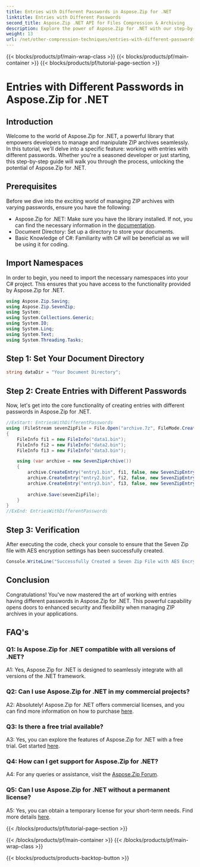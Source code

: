 ```yaml
---
title: Entries with Different Passwords in Aspose.Zip for .NET
linktitle: Entries with Different Passwords
second_title: Aspose.Zip .NET API for Files Compression & Archiving
description: Explore the power of Aspose.Zip for .NET with our step-by-step guide on managing ZIP archives with different passwords. Enhance security and flexibility in your applications. 
weight: 13
url: /net/other-compression-techniques/entries-with-different-passwords/
---
```


{{< blocks/products/pf/main-wrap-class >}}
{{< blocks/products/pf/main-container >}}
{{< blocks/products/pf/tutorial-page-section >}}

# Entries with Different Passwords in Aspose.Zip for .NET

## Introduction

Welcome to the world of Aspose.Zip for .NET, a powerful library that empowers developers to manage and manipulate ZIP archives seamlessly. In this tutorial, we'll delve into a specific feature: working with entries with different passwords. Whether you're a seasoned developer or just starting, this step-by-step guide will walk you through the process, unlocking the potential of Aspose.Zip for .NET.

## Prerequisites

Before we dive into the exciting world of managing ZIP archives with varying passwords, ensure you have the following:

- Aspose.Zip for .NET: Make sure you have the library installed. If not, you can find the necessary information in the [documentation](https://reference.aspose.com/zip/net/).
- Document Directory: Set up a directory to store your documents.
- Basic Knowledge of C#: Familiarity with C# will be beneficial as we will be using it for coding.

## Import Namespaces

In order to begin, you need to import the necessary namespaces into your C# project. This ensures that you have access to the functionality provided by Aspose.Zip for .NET.

```csharp
using Aspose.Zip.Saving;
using Aspose.Zip.SevenZip;
using System;
using System.Collections.Generic;
using System.IO;
using System.Linq;
using System.Text;
using System.Threading.Tasks;
```

## Step 1: Set Your Document Directory

```csharp
string dataDir = "Your Document Directory";
```

## Step 2: Create Entries with Different Passwords

Now, let's get into the core functionality of creating entries with different passwords in Aspose.Zip for .NET.

```csharp
//ExStart: EntriesWithDifferentPasswords
using (FileStream sevenZipFile = File.Open("archive.7z", FileMode.Create))
{
    FileInfo fi1 = new FileInfo("data1.bin");
    FileInfo fi2 = new FileInfo("data2.bin");
    FileInfo fi3 = new FileInfo("data3.bin");

    using (var archive = new SevenZipArchive())
    {
        archive.CreateEntry("entry1.bin", fi1, false, new SevenZipEntrySettings(new SevenZipStoreCompressionSettings(), new SevenZipAESEncryptionSettings("test1")));
        archive.CreateEntry("entry2.bin", fi2, false, new SevenZipEntrySettings(new SevenZipStoreCompressionSettings(), new SevenZipAESEncryptionSettings("test2")));
        archive.CreateEntry("entry3.bin", fi3, false, new SevenZipEntrySettings(new SevenZipStoreCompressionSettings(), new SevenZipAESEncryptionSettings("test3")));
        
        archive.Save(sevenZipFile);
    }
}
//ExEnd: EntriesWithDifferentPasswords
```

## Step 3: Verification

After executing the code, check your console to ensure that the Seven Zip file with AES encryption settings has been successfully created.

```csharp
Console.WriteLine("Successfully Created a Seven Zip File with AES Encryption Settings");
```

## Conclusion

Congratulations! You've now mastered the art of working with entries having different passwords in Aspose.Zip for .NET. This powerful capability opens doors to enhanced security and flexibility when managing ZIP archives in your applications.

## FAQ's

### Q1: Is Aspose.Zip for .NET compatible with all versions of .NET?

A1: Yes, Aspose.Zip for .NET is designed to seamlessly integrate with all versions of the .NET framework.

### Q2: Can I use Aspose.Zip for .NET in my commercial projects?

A2: Absolutely! Aspose.Zip for .NET offers commercial licenses, and you can find more information on how to purchase [here](https://purchase.aspose.com/buy).

### Q3: Is there a free trial available?

A3: Yes, you can explore the features of Aspose.Zip for .NET with a free trial. Get started [here](https://releases.aspose.com/).

### Q4: How can I get support for Aspose.Zip for .NET?

A4: For any queries or assistance, visit the [Aspose.Zip Forum](https://forum.aspose.com/c/zip/37).

### Q5: Can I use Aspose.Zip for .NET without a permanent license?

A5: Yes, you can obtain a temporary license for your short-term needs. Find more details [here](https://purchase.aspose.com/temporary-license/).

{{< /blocks/products/pf/tutorial-page-section >}}

{{< /blocks/products/pf/main-container >}}
{{< /blocks/products/pf/main-wrap-class >}}

{{< blocks/products/products-backtop-button >}}

